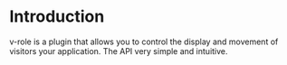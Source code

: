 # Introduction

v-role is a plugin that allows you to control the display and movement of visitors your application.
The API very simple and intuitive.
